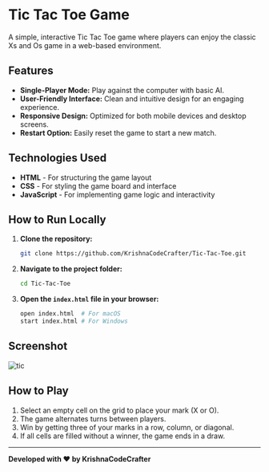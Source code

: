 # Tic Tac Toe Game

A simple, interactive Tic Tac Toe game where players can enjoy the classic Xs and Os game in a web-based environment.

## Features

- **Single-Player Mode:** Play against the computer with basic AI.
- **User-Friendly Interface:** Clean and intuitive design for an engaging experience.
- **Responsive Design:** Optimized for both mobile devices and desktop screens.
- **Restart Option:** Easily reset the game to start a new match.

## Technologies Used

- **HTML** - For structuring the game layout
- **CSS** - For styling the game board and interface
- **JavaScript** - For implementing game logic and interactivity

## How to Run Locally

1. **Clone the repository:**
   ```bash
   git clone https://github.com/KrishnaCodeCrafter/Tic-Tac-Toe.git
   ```

2. **Navigate to the project folder:**
   ```bash
   cd Tic-Tac-Toe
   ```

3. **Open the `index.html` file in your browser:**
   ```bash
   open index.html  # For macOS
   start index.html # For Windows
   ```


## Screenshot
![tic](https://github.com/user-attachments/assets/2418f230-d3f1-491b-b6e4-5b3cd33500a2)


## How to Play

1. Select an empty cell on the grid to place your mark (X or O).
2. The game alternates turns between players.
3. Win by getting three of your marks in a row, column, or diagonal.
4. If all cells are filled without a winner, the game ends in a draw.
---

**Developed with ❤️ by KrishnaCodeCrafter**

